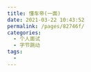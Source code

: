 ```yaml
---
title: 懂车帝(一面)
date: 2021-03-22 10:43:52
permalink: /pages/82746f/
categories:
  - 个人面试
  - 字节跳动
tags:
  - 
---
```

